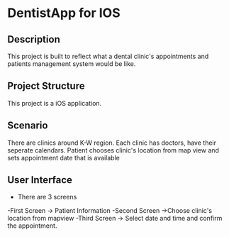 # DentistApp for IOS

## Description
This project is built to reflect what a dental clinic's appointments and patients management system would be like.

## Project Structure
This project is a iOS application.

## Scenario
There are clinics around K-W region. Each clinic has doctors, have their seperate calendars. Patient chooses clinic's location from map view and sets appointment date that is available

## User Interface
- There are 3 screens 

-First Screen -> Patient Information
-Second Screen ->Choose clinic's location from mapview
-Third Screen -> Select date and time and confirm the appointment.
